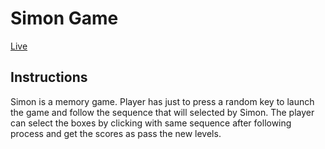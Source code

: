# Simon Game

<a href="https://simon-game.burakcag.vercel.app/">Live</a>

<h2> Instructions </h2>

Simon is a memory game. 
Player has just to press a random key to launch the game and follow the sequence that will selected by Simon.
The player can select the boxes by clicking with same sequence after following process and get the scores as pass the new levels.
